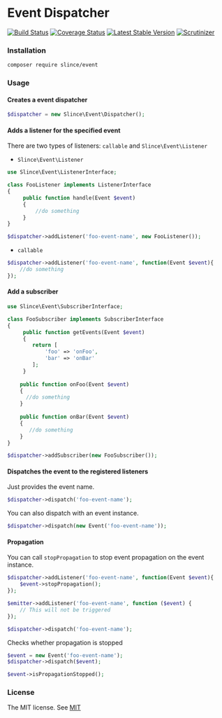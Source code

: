 # Event Dispatcher

[![Build Status](https://img.shields.io/travis/slince/event/master.svg?style=flat-square)](https://travis-ci.org/slince/event)
[![Coverage Status](https://img.shields.io/codecov/c/github/slince/event.svg?style=flat-square)](https://codecov.io/github/slince/event)
[![Latest Stable Version](https://img.shields.io/packagist/v/slince/event.svg?style=flat-square&label=stable)](https://packagist.org/packages/slince/event)
[![Scrutinizer](https://img.shields.io/scrutinizer/g/slince/event.svg?style=flat-square)](https://scrutinizer-ci.com/g/slince/event/?branch=master)

### Installation

```bash
composer require slince/event
```

### Usage

#### Creates a event dispatcher

```php
$dispatcher = new Slince\Event\Dispatcher();
```

#### Adds a listener for the specified event

There are two types of listeners: `callable` and `Slince\Event\Listener` 
 
- `Slince\Event\Listener` 

```php
use Slince\Event\ListenerInterface;

class FooListener implements ListenerInterface
{
     public function handle(Event $event)
     {
         //do something
     }
}

$dispatcher->addListener('foo-event-name', new FooListener());
```

- `callable`

```php
$dispatcher->addListener('foo-event-name', function(Event $event){
    //do something
});
```

#### Add a subscriber

```php
use Slince\Event\SubscriberInterface;

class FooSubscriber implements SubscriberInterface
{
     public function getEvents(Event $event)
     {
        return [
            'foo' => 'onFoo',
            'bar' => 'onBar'
        ];
     }
     
    public function onFoo(Event $event)
    {
      //do something
    }
    
    public function onBar(Event $event)
    {
       //do something
    }
}

$dispatcher->addSubscriber(new FooSubscriber());
```

#### Dispatches the event to the registered listeners

Just provides the event name.

```php
$dispatcher->dispatch('foo-event-name');
```

You can also dispatch with an event instance.

```php
$dispatcher->dispatch(new Event('foo-event-name'));
```

#### Propagation

You can call `stopPropagation` to stop event propagation on the event instance.

```php
$dispatcher->addListener('foo-event-name', function(Event $event){
    $event->stopPropagation();
});

$emitter->addListener('foo-event-name', function ($event) {
    // This will not be triggered
});

$dispatcher->dispatch('foo-event-name');
```

Checks whether propagation is stopped
 
 ```php
 $event = new Event('foo-event-name');
 $dispatcher->dispatch($event);
 
 $event->isPropagationStopped();
 ```
 
 ### License
 
The MIT license. See [MIT](https://opensource.org/licenses/MIT)